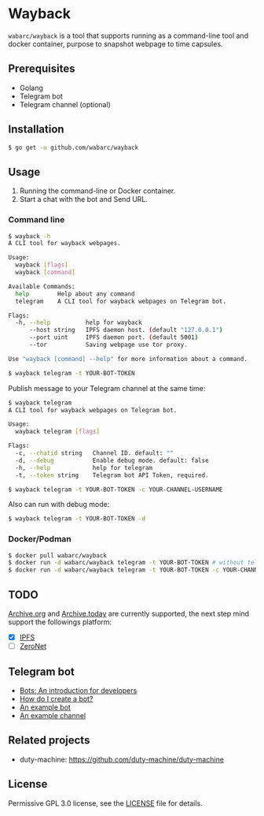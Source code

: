 # Wayback

`wabarc/wayback` is a tool that supports running as a command-line tool and docker container, purpose to snapshot webpage to time capsules.

## Prerequisites

- Golang
- Telegram bot
- Telegram channel (optional)

## Installation

```sh
$ go get -u github.com/wabarc/wayback
```

## Usage

1. Running the command-line or Docker container.
2. Start a chat with the bot and Send URL.

### Command line

```sh
$ wayback -h
A CLI tool for wayback webpages.

Usage:
  wayback [flags]
  wayback [command]

Available Commands:
  help        Help about any command
  telegram    A CLI tool for wayback webpages on Telegram bot.

Flags:
  -h, --help          help for wayback
      --host string   IPFS daemon host. (default "127.0.0.1")
      --port uint     IPFS daemon port. (default 5001)
      --tor           Saving webpage use tor proxy.

Use "wayback [command] --help" for more information about a command.

$ wayback telegram -t YOUR-BOT-TOKEN
```

Publish message to your Telegram channel at the same time:

```sh
$ wayback telegram
A CLI tool for wayback webpages on Telegram bot.

Usage:
  wayback telegram [flags]

Flags:
  -c, --chatid string   Channel ID. default: ""
  -d, --debug           Enable debug mode. default: false
  -h, --help            help for telegram
  -t, --token string    Telegram bot API Token, required.

$ wayback telegram -t YOUR-BOT-TOKEN -c YOUR-CHANNEL-USERNAME
```

Also can run with debug mode:

```sh
$ wayback telegram -t YOUR-BOT-TOKEN -d
```

### Docker/Podman

```sh
$ docker pull wabarc/wayback
$ docker run -d wabarc/wayback telegram -t YOUR-BOT-TOKEN # without telegram channel
$ docker run -d wabarc/wayback telegram -t YOUR-BOT-TOKEN -c YOUR-CHANNEL-USERNAME # with telegram channel
```

## TODO

[Archive.org](https://web.archive.org/) and [Archive.today](https://archive.today/) are currently supported, the next step mind support the followings platform:

- [x] [IPFS](https://ipfs.io/)
- [ ] [ZeroNet](https://zeronet.io/)

## Telegram bot

- [Bots: An introduction for developers](https://core.telegram.org/bots)
- [How do I create a bot?](https://core.telegram.org/bots#3-how-do-i-create-a-bot)
- [An example bot](http://t.me/wabarc_bot)
- [An example channel](http://t.me/wbrc_channel)

## Related projects

- duty-machine: <https://github.com/duty-machine/duty-machine>

## License

Permissive GPL 3.0 license, see the [LICENSE](https://github.com/wabarc/wayback/blob/master/LICENSE) file for details.
